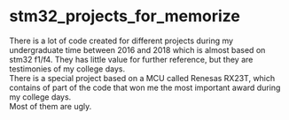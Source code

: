 # stm32_projects_for_memorize
 There is a lot of code created for different projects during my undergraduate time between 2016 and 2018 which is almost based on stm32 f1/f4.  They has little value for further reference, but they are testimonies of my college days.  
 There is a special project based on a MCU called Renesas RX23T, which contains of part of the code that won me the most important award during my college days.  
 Most of them are ugly.
